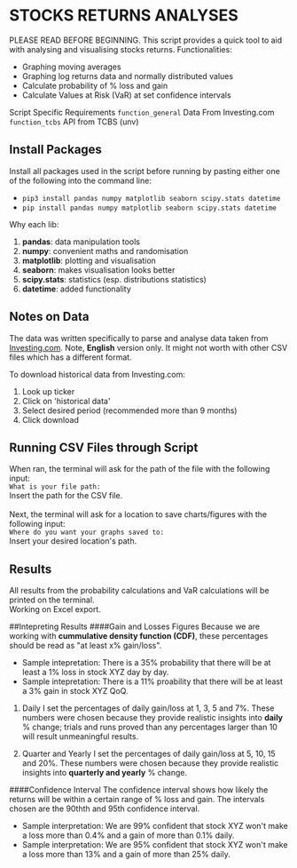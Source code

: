 # STOCKS RETURNS ANALYSES
PLEASE READ BEFORE BEGINNING. 
This script provides a quick tool to aid with analysing and visualising stocks returns. Functionalities: 
- Graphing moving averages 
- Graphing log returns data and normally distributed values 
- Calculate probability of % loss and gain 
- Calculate Values at Risk (VaR) at set confidence intervals 

Script Specific Requirements
```function_general``` Data From Investing.com 
```function_tcbs``` API from TCBS (unv) 

## Install Packages 
Install all packages used in the script before running by pasting either one of the following into the command line: 
- ```pip3 install pandas numpy matplotlib seaborn scipy.stats datetime``` 
- ```pip install pandas numpy matplotlib seaborn scipy.stats datetime``` 

Why each lib: 
1. **pandas**: data manipulation tools 
2. **numpy**: convenient maths and randomisation 
3. **matplotlib**: plotting and visualisation 
4. **seaborn**: makes visualisation looks better 
5. **scipy.stats**: statistics (esp. distributions statistics) 
6. **datetime**: added functionality 

## Notes on Data 
The data was written specifically to parse and analyse data taken from [Investing.com](https://www.investing.com/). Note, **English** version only. It might not worth with other CSV files which has a different format. 

To download historical data from Investing.com: 
1. Look up ticker 
2. Click on 'historical data' 
3. Select desired period (recommended more than 9 months) 
4. Click download 

## Running CSV Files through Script 
When ran, the terminal will ask for the path of the file with the following input:<br> 
```What is your file path:``` <br> 
Insert the path for the CSV file. 
<br> 
<br> 
Next, the terminal will ask for a location to save charts/figures with the following input:<br> 
```Where do you want your graphs saved to:``` <br> 
Insert your desired location's path. 

## Results 
All results from the probability calculations and VaR calculations will be printed on the terminal.  
Working on Excel export. 

##Intepreting Results 
####Gain and Losses Figures 
Because we are working with **cummulative density function (CDF)**, these percentages should be read as "at least x% gain/loss". 
* Sample intepretation: There is a 35% probability that there will be at least a 1% loss in stock XYZ day by day. 
* Sample intepretation: There is a 11% proability that there will be at least a 3% gain in stock XYZ QoQ. 

1. Daily 
I set the percentages of daily gain/loss at 1, 3, 5 and 7%. These numbers were chosen because they provide realistic insights into **daily** % change; trials and runs proved than any percentages larger than 10 will result unmeaningful results. 

2. Quarter and Yearly 
I set the percentages of daily gain/loss at 5, 10, 15 and 20%. These numbers were chosen because they provide realistic insights into **quarterly and yearly** % change. 

####Confidence Interval 
The confidence interval shows how likely the returns will be within a certain range of % loss and gain. 
The intervals chosen are the 90thth and 95th confidence interval. 
* Sample interpretation: We are 99% confident that stock XYZ won't make a loss more than 0.4% and a gain of more than 0.1% daily. 
* Sample interpretation: We are 95% confident that stock XYZ won't make a loss more than 13% and a gain of more than 25% daily. 




